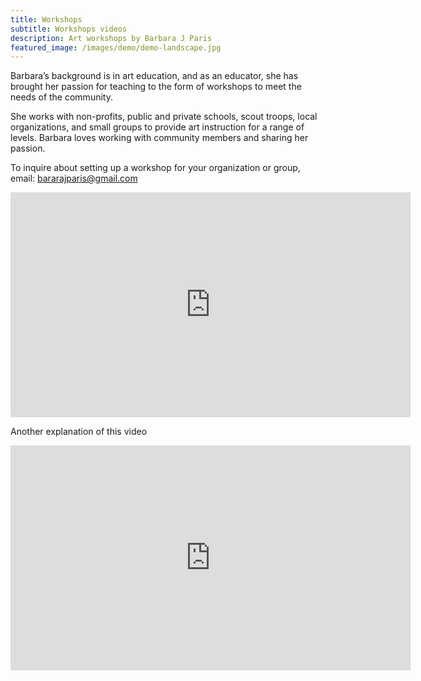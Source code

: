 ```yaml
---
title: Workshops
subtitle: Workshops videos
description: Art workshops by Barbara J Paris
featured_image: /images/demo/demo-landscape.jpg
---
```


Barbara’s background is in art education, and as an educator, she has brought her passion for teaching to the form of workshops to meet the needs of the community. 

She works with non-profits, public and private schools, scout troops, local organizations, and small groups to provide art instruction for a range of levels. Barbara loves working with community members and sharing her passion. 

To inquire about setting up a workshop for your organization or group, email: bararajparis@gmail.com


<iframe width="640" height="360" src="https://www.youtube.com/embed/5TQvlDH82Gs" frameborder="0" allow="accelerometer; autoplay; clipboard-write; encrypted-media; gyroscope; picture-in-picture" allowfullscreen></iframe>

Another explanation of this video

<iframe width="640" height="360" src="https://www.youtube.com/embed/O8t3nrHcjD0" frameborder="0" allow="accelerometer; autoplay; clipboard-write; encrypted-media; gyroscope; picture-in-picture" allowfullscreen></iframe>